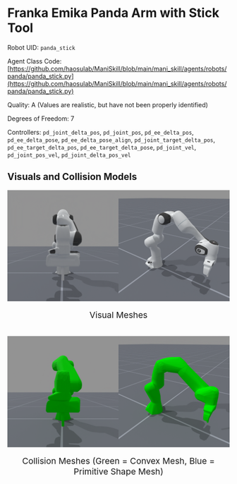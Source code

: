 <!-- THIS IS ALL GENERATED DOCUMENTATION via generate_robot_docs.py. DO NOT MODIFY THIS FILE DIRECTLY. -->

# Franka Emika Panda Arm with Stick Tool

Robot UID: `panda_stick`

Agent Class Code: [https://github.com/haosulab/ManiSkill/blob/main/mani_skill/agents/robots/panda/panda_stick.py](https://github.com/haosulab/ManiSkill/blob/main/mani_skill/agents/robots/panda/panda_stick.py)

Quality: A (Values are realistic, but have not been properly identified)

Degrees of Freedom: 7

Controllers: `pd_joint_delta_pos`, `pd_joint_pos`, `pd_ee_delta_pos`, `pd_ee_delta_pose`, `pd_ee_delta_pose_align`, `pd_joint_target_delta_pos`, `pd_ee_target_delta_pos`, `pd_ee_target_delta_pose`, `pd_joint_vel`, `pd_joint_pos_vel`, `pd_joint_delta_pos_vel`

## Visuals and Collision Models

<div>
    <div style="max-width: 100%; display: flex; justify-content: center;">
        <img src="../../_static/robot_images/panda_stick/front_visual.png" style='min-width:min(50%, 100px);max-width:50%;height:auto' alt="panda_stick">
        <img src="../../_static/robot_images/panda_stick/side_visual.png" style='min-width:min(50%, 100px);max-width:50%;height:auto' alt="panda_stick">
    </div>
    <p style="text-align: center; font-size: 1.2rem;">Visual Meshes</p>
    <br/>
    <div style="max-width: 100%; display: flex; justify-content: center;">
        <img src="../../_static/robot_images/panda_stick/front_collision.png" style='min-width:min(50%, 100px);max-width:50%;height:auto' alt="panda_stick">
        <img src="../../_static/robot_images/panda_stick/side_collision.png" style='min-width:min(50%, 100px);max-width:50%;height:auto' alt="panda_stick">
    </div>
    <p style="text-align: center; font-size: 1.2rem;">Collision Meshes (Green = Convex Mesh, Blue = Primitive Shape Mesh)</p>
</div>
